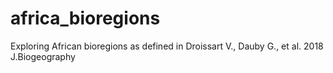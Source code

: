 # africa_bioregions
Exploring African bioregions as defined in Droissart V., Dauby G., et al. 2018 J.Biogeography
